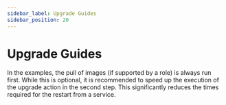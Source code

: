 ```yaml
---
sidebar_label: Upgrade Guides
sidebar_position: 20
---
```


# Upgrade Guides

In the examples, the pull of images (if supported by a role) is always run first. While
this is optional, it is recommended to speed up the execution of the upgrade action in
the second step. This significantly reduces the times required for the restart from a
service.
